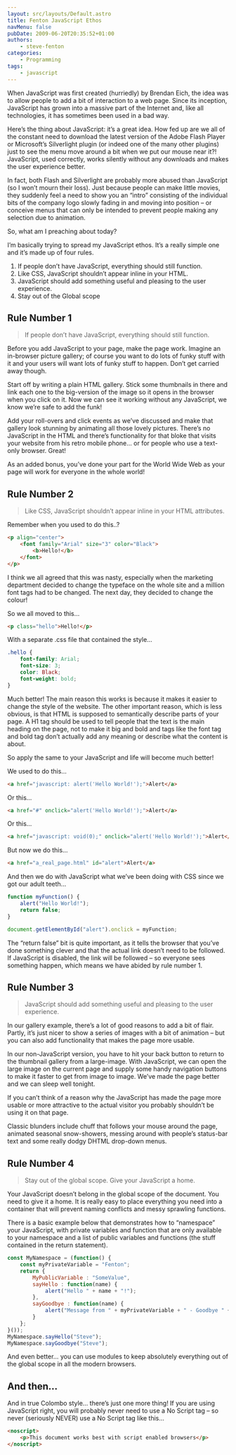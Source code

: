 ```yaml
---
layout: src/layouts/Default.astro
title: Fenton JavaScript Ethos
navMenu: false
pubDate: 2009-06-20T20:35:52+01:00
authors:
    - steve-fenton
categories:
    - Programming
tags:
    - javascript
---
```


When JavaScript was first created (hurriedly) by Brendan Eich, the idea was to allow people to add a bit of interaction to a web page. Since its inception, JavaScript has grown into a massive part of the Internet and, like all technologies, it has sometimes been used in a bad way.

Here’s the thing about JavaScript: it’s a great idea. How fed up are we all of the constant need to download the latest version of the Adobe Flash Player or Microsoft’s Silverlight plugin (or indeed one of the many other plugins) just to see the menu move around a bit when we put our mouse near it?! JavaScript, used correctly, works silently without any downloads and makes the user experience better.

In fact, both Flash and Silverlight are probably more abused than JavaScript (so I won’t mourn their loss). Just because people can make little movies, they suddenly feel a need to show you an “intro” consisting of the individual bits of the company logo slowly fading in and moving into position – or conceive menus that can only be intended to prevent people making any selection due to animation.

So, what am I preaching about today?

I’m basically trying to spread my JavaScript ethos. It’s a really simple one and it’s made up of four rules.

1. If people don’t have JavaScript, everything should still function.
2. Like CSS, JavaScript shouldn’t appear inline in your HTML.
3. JavaScript should add something useful and pleasing to the user experience.
4. Stay out of the Global scope

## Rule Number 1

> If people don’t have JavaScript, everything should still function.

Before you add JavaScript to your page, make the page work. Imagine an in-browser picture gallery; of course you want to do lots of funky stuff with it and your users will want lots of funky stuff to happen. Don’t get carried away though.

Start off by writing a plain HTML gallery. Stick some thumbnails in there and link each one to the big-version of the image so it opens in the browser when you click on it. Now we can see it working without any JavaScript, we know we’re safe to add the funk!

Add your roll-overs and click events as we’ve discussed and make that gallery look stunning by animating all those lovely pictures. There’s no JavaScript in the HTML and there’s functionality for that bloke that visits your website from his retro mobile phone… or for people who use a text-only browser. Great!

As an added bonus, you’ve done your part for the World Wide Web as your page will work for everyone in the whole world!

## Rule Number 2

> Like CSS, JavaScript shouldn’t appear inline in your HTML attributes.

Remember when you used to do this..?

```html
<p align="center">
    <font family="Arial" size="3" color="Black">
        <b>Hello!</b>
    </font>
</p>
```
I think we all agreed that this was nasty, especially when the marketing department decided to change the typeface on the whole site and a million font tags had to be changed. The next day, they decided to change the colour!

So we all moved to this…

```html
<p class="hello">Hello!</p>
```

With a separate .css file that contained the style…

```css
.hello {
    font-family: Arial;
    font-size: 3;
    color: Black;
    font-weight: bold;
}
```

Much better! The main reason this works is because it makes it easier to change the style of the website. The other important reason, which is less obvious, is that HTML is supposed to semantically describe parts of your page. A H1 tag should be used to tell people that the text is the main heading on the page, not to make it big and bold and tags like the font tag and bold tag don’t actually add any meaning or describe what the content is about.

So apply the same to your JavaScript and life will become much better!

We used to do this…

```html
<a href="javascript: alert('Hello World!');">Alert</a>
```

Or this…

```html
<a href="#" onclick="alert('Hello World!');">Alert</a>
```

Or this…

```html
<a href="javascript: void(0);" onclick="alert('Hello World!');">Alert</a>
```

But now we do this…

```html
<a href="a_real_page.html" id="alert">Alert</a>
```

And then we do with JavaScript what we’ve been doing with CSS since we got our adult teeth…

```javascript
function myFunction() {
    alert("Hello World!");
    return false;
}

document.getElementById("alert").onclick = myFunction;
```

The “return false” bit is quite important, as it tells the browser that you’ve done something clever and that the actual link doesn’t need to be followed. If JavaScript is disabled, the link will be followed – so everyone sees something happen, which means we have abided by rule number 1.

## Rule Number 3

> JavaScript should add something useful and pleasing to the user experience.

In our gallery example, there’s a lot of good reasons to add a bit of flair. Partly, it’s just nicer to show a series of images with a bit of animation – but you can also add functionality that makes the page more usable.

In our non-JavaScript version, you have to hit your back button to return to the thumbnail gallery from a large-image. With JavaScript, we can open the large image on the current page and supply some handy navigation buttons to make it faster to get from image to image. We’ve made the page better and we can sleep well tonight.

If you can’t think of a reason why the JavaScript has made the page more usable or more attractive to the actual visitor you probably shouldn’t be using it on that page.

Classic blunders include chuff that follows your mouse around the page, animated seasonal snow-showers, messing around with people’s status-bar text and some really dodgy DHTML drop-down menus.

## Rule Number 4

> Stay out of the global scope. Give your JavaScript a home.

Your JavaScript doesn’t belong in the global scope of the document. You need to give it a home. It is really easy to place everything you need into a container that will prevent naming conflicts and messy sprawling functions.

There is a basic example below that demonstrates how to “namespace” your JavaScript, with private variables and function that are only available to your namespace and a list of public variables and functions (the stuff contained in the return statement).

```javascript
const MyNamespace = (function() {
    const myPrivateVariable = "Fenton";
    return {
        MyPublicVariable : "SomeValue",
        sayHello : function(name) {
            alert("Hello " + name + "!");
        },
        sayGoodbye : function(name) {
            alert("Message from " + myPrivateVariable + " - Goodbye " + name + "!");
        }
    };
}());
MyNamespace.sayHello("Steve");
MyNamespace.sayGoodbye("Steve");
```

And even better… you can use modules to keep absolutely everything out of the global scope in all the modern browsers.

## And then…

And in true Colombo style… there’s just one more thing! If you are using JavaScript right, you will probably never need to use a No Script tag – so never (seriously NEVER) use a No Script tag like this…

```html
<noscript>
    <p>This document works best with script enabled browsers</p>
</noscript>
```